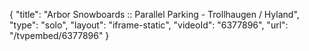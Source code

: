 {
    "title": "Arbor Snowboards :: Parallel Parking - Trollhaugen \/ Hyland",
    "type": "solo",
    "layout": "iframe-static",
    "videoId": "6377896",
    "url": "\/tvpembed\/6377896"
}